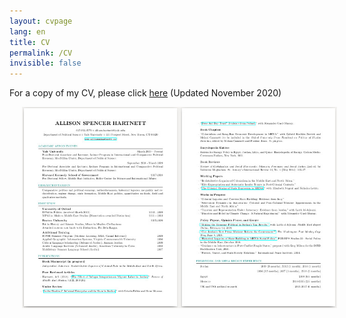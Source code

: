```yaml
---
layout: cvpage
lang: en
title: CV
permalink: /CV
invisible: false
---
```


For a copy of my CV, please click [here](/assets/Hartnett_CV_Nov2020_short.pdf) (Updated November 2020)

<center>
<a href="/assets/Hartnett_CV_October2019.pdf" rel="Hartnett CV" style="text-decoration: none">
    <img src="/assets/smallcv.jpg" width="700" hspace="20" />
</a>
</center>


